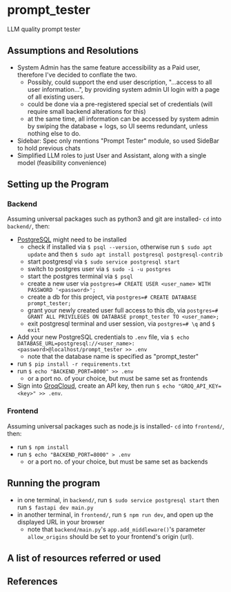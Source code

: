 # prompt_tester

LLM quality prompt tester

## Assumptions and Resolutions

- System Admin has the same feature accessibility as a Paid user, therefore I've decided to conflate the two.
  - Possibly, could support the end user description, "...access to all user information...", by providing system admin UI login with a page of all existing users.
  - could be done via a pre-registered special set of credentials (will require small backend alterations for this)
  - at the same time, all information can be accessed by system admin by swiping the database + logs, so UI seems redundant, unless nothing else to do.
- Sidebar: Spec only mentions "Prompt Tester" module, so used SideBar to hold previous chats
- Simplified LLM roles to just User and Assistant, along with a single model (feasibility convenience)

## Setting up the Program

### Backend

Assuming universal packages such as python3 and git are installed- `cd` into `backend/`, then:

- [PostgreSQL](https://www.postgresql.org/download/) might need to be installed
  - check if installed via `$ psql --version`, otherwise run `$ sudo apt update` and then `$ sudo apt install postgresql postgresql-contrib`
  - start postgresql via `$ sudo service postgresql start`
  - switch to postgres user via `$ sudo -i -u postgres`
  - start the postgres terminal via `$ psql`
  - create a new user via `postgres=# CREATE USER <user_name> WITH PASSWORD '<password>';`
  - create a db for this project, via `postgres=# CREATE DATABASE prompt_tester;`
  - grant your newly created user full access to this db, via `postgres=# GRANT ALL PRIVILEGES ON DATABASE prompt_tester TO <user_name>;`
  - exit postgresql terminal and user session, via `postgres=# \q` and `$ exit`
- Add your new PostgreSQL credentials to `.env` file, via `$ echo DATABASE_URL=postgresql://<user_name>:<password>@localhost/prompt_tester >> .env`
  - note that the database name is specified as "prompt_tester"
- run `$ pip install -r requirements.txt`
- run `$ echo "BACKEND_PORT=8000" >> .env`
  - or a port no. of your choice, but must be same set as frontends
- Sign into [GroqCloud](https://console.groq.com/keys), create an API key, then run `$ echo "GROQ_API_KEY=<key>" >> .env`.

### Frontend

Assuming universal packages such as node.js is installed- `cd` into `frontend/`, then:

- run `$ npm install`
- run `$ echo "BACKEND_PORT=8000" > .env`
  - or a port no. of your choice, but must be same set as backends

## Running the program

- in one terminal, in `backend/`, run `$ sudo service postgresql start` then run `$ fastapi dev main.py`
- in another terminal, in `frontend/`, run `$ npm run dev`, and open up the displayed URL in your browser
  - note that `backend/main.py`'s `app.add_middleware()`'s parameter `allow_origins` should be set to your frontend's origin (url).

## A list of resources referred or used

## References
